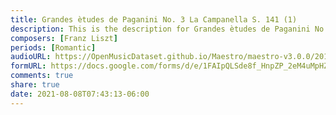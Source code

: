 ```yaml
---
title: Grandes ètudes de Paganini No. 3 La Campanella S. 141 (1)
description: This is the description for Grandes ètudes de Paganini No. 3 La Campanella S. 141 by Franz Liszt
composers: [Franz Liszt]
periods: [Romantic]
audioURL: https://OpenMusicDataset.github.io/Maestro/maestro-v3.0.0/2015/MIDI-Unprocessed_R1_D1-1-8_mid--AUDIO-from_mp3_01_R1_2015_wav--5.midi
formURL: https://docs.google.com/forms/d/e/1FAIpQLSde8f_HnpZP_2eM4uMpHZhc-GDDu90ZpeMmRfSgnYe-GlabEA/viewform
comments: true
share: true
date: 2021-08-08T07:43:13-06:00
---
```

